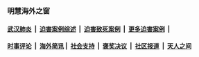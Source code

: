
### 明慧海外之窗

####  [武汉肺炎](indexes/365.md?t=05020701) &nbsp;|&nbsp;  [迫害案例综述](indexes/328.md?t=05020701) &nbsp;|&nbsp; [迫害致死案例](indexes/277.md?t=05020701)  &nbsp;|&nbsp; [更多迫害案例](indexes/81.md?t=05020701)  &nbsp;|&nbsp; 
####  [时事评论](indexes/19.md?t=05020701) &nbsp;|&nbsp; [海外简讯](indexes/245.md?t=05020701)&nbsp;|&nbsp;  [社会支持](indexes/140.md?t=05020701) &nbsp;|&nbsp; [褒奖决议](indexes/282.md?t=05020701) &nbsp;|&nbsp; [社区报道](indexes/91.md?t=05020701)  &nbsp;|&nbsp; [天人之间](indexes/78.md?t=05020701) 

